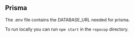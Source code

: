 ## Prisma

The .env file contains the DATABASE_URL needed for prisma.

To run locally you can run `npm start` in the `repocop` directory.
